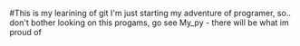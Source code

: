 #This is my learining of git
I'm just starting my adventure of programer,
    so.. don't bother looking on this progams,
    go see My_py - there will be what im proud of